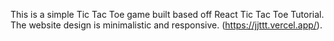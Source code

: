 This is a simple Tic Tac Toe game built based off React Tic Tac Toe Tutorial. 
The website design is minimalistic and responsive.
(https://jjttt.vercel.app/).
